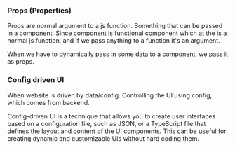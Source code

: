 ### Props (Properties)
Props are normal argument to a js function. Something that can be passed in a component. Since component is functional component which at the is a normal js function, and if we pass anything to a function it's an argument.

When we have to dynamically pass in some data to a component, we pass it as props.

### Config driven UI
When website is driven by data/config. Controlling the UI using config, which comes from backend.

Config-driven UI is a technique that allows you to create user interfaces based on a configuration file, such as JSON, or a TypeScript file that defines the layout and content of the UI components. This can be useful for creating dynamic and customizable UIs without hard coding them.


